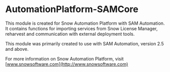 # AutomationPlatform-SAMCore
This module is created for Snow Automation Platform with SAM Automation.
It contains functions for importing services from Snow License Manager, reharvest and communication with external deployment tools.

This module was primarily created to use with SAM Automation, version 2.5 and above.

For more information on Snow Automation Platform, visit [www.snowsoftware.com](http://www.snowsoftware.com) 
